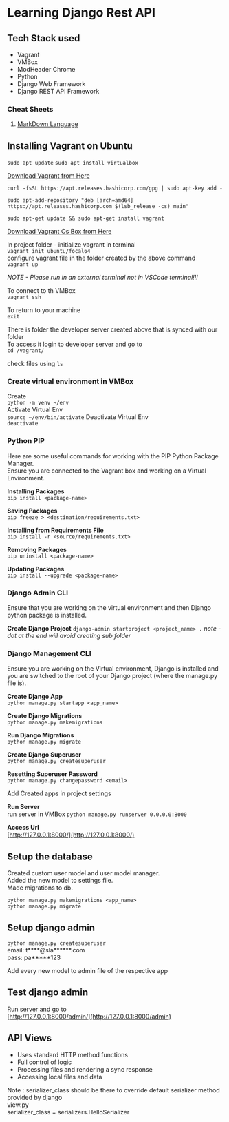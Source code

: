 
# Learning Django Rest API

## Tech Stack used

- Vagrant
- VMBox
- ModHeader Chrome
- Python
- Django Web Framework
- Django REST API Framework

### Cheat Sheets

1. [MarkDown Language](https://github.com/adam-p/markdown-here/wiki/Markdown-Cheatsheet)

## Installing Vagrant on Ubuntu

`sudo apt update`
`sudo apt install virtualbox`

[Download Vagrant from Here](https://www.vagrantup.com/downloads "Vagrant Download Page")

`curl -fsSL https://apt.releases.hashicorp.com/gpg | sudo apt-key add -`

`sudo apt-add-repository "deb [arch=amd64] https://apt.releases.hashicorp.com $(lsb_release -cs) main"`

`sudo apt-get update && sudo apt-get install vagrant`

[Download Vagrant Os Box from Here](https://app.vagrantup.com/ubuntu/boxes/focal64 "Vagrant Ubuntu Box Page")

In project folder - initialize vagrant in terminal  
`vagrant init ubuntu/focal64`  
configure vagrant file in the folder created by the above command  
`vagrant up`  

*NOTE - Please run in an external terminal not in VSCode terminal!!!*  

To connect to th VMBox  
`vagrant ssh`

To return to your machine  
`exit`  

There is folder the developer server created above that is synced with our folder  
To access it login to developer server and go to  
`cd /vagrant/`

check files using `ls`

### Create virtual environment in VMBox  

Create  
`python -m venv ~/env`  
Activate Virtual Env  
`source ~/env/bin/activate`
Deactivate Virtual Env  
`deactivate`  

### Python PIP

Here are some useful commands for working with the PIP Python Package Manager.  
Ensure you are connected to the Vagrant box and working on a Virtual Environment.  
  
**Installing Packages**  
`pip install <package-name>`  

**Saving Packages**  
`pip freeze > <destination/requirements.txt>`  

**Installing from Requirements File**  
`pip install -r <source/requirements.txt>`  

**Removing Packages**  
`pip uninstall <package-name>`  

**Updating Packages**  
`pip install --upgrade <package-name>`  

### Django Admin CLI

Ensure that you are working on the virtual environment and then Django python package is installed.  
  
**Create Django Project**
`django-admin startproject <project_name> .`
*note - dot at the end will avoid creating sub folder*

### Django Management CLI

Ensure you are working on the Virtual environment, Django is installed and you are switched to the root of your Django project (where the manage.py​ file is).  

**Create Django App**  
`python manage.py startapp <app_name>`  

**Create Django Migrations**  
`python manage.py makemigrations`  

**Run Django Migrations**  
`python manage.py migrate`  

**Create Django Superuser**  
`python manage.py createsuperuser`  

**Resetting Superuser Password**  
`python manage.py changepassword <email>`  

Add Created apps in project settings

**Run Server**  
run server in VMBox
`python manage.py runserver 0.0.0.0:8000`  

**Access Url**  
[http://127.0.0.1:8000/](http://127.0.0.1:8000/)

## Setup the database

Created custom user model and user model manager.  
Added the new model to settings file.  
Made migrations to db.

`python manage.py makemigrations <app_name>`  
`python manage.py migrate`  

## Setup django admin  

`python manage.py createsuperuser`  
email: t****@sla******.com  
pass: pa*****123  

Add every new model to admin file of the respective app  

## Test django admin  

Run server and go to  
[http://127.0.0.1:8000/admin/](http://127.0.0.1:8000/admin)  

## API Views

- Uses standard HTTP method functions  
- Full control of logic
- Processing files and rendering a sync response
- Accessing local files and data  

Note : serializer_class should be there to override default serializer method provided by django  
view.py  
serializer_class = serializers.HelloSerializer
